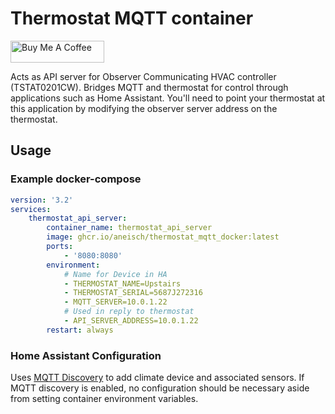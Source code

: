 # Thermostat MQTT container
<a href="https://www.buymeacoffee.com/aneisch" target="_blank"><img src="https://cdn.buymeacoffee.com/buttons/default-black.png" width="150px" height="35px" alt="Buy Me A Coffee" style="height: 35px !important;width: 150px !important;" ></a><br>

Acts as API server for Observer Communicating HVAC controller (TSTAT0201CW). Bridges MQTT and thermostat for control through applications such as Home Assistant. You'll need to point your thermostat at this application by modifying the observer server address on the thermostat.

## Usage

### Example docker-compose

```yaml
version: '3.2'
services:
    thermostat_api_server:
        container_name: thermostat_api_server
        image: ghcr.io/aneisch/thermostat_mqtt_docker:latest
        ports:
            - '8080:8080'
        environment:
            # Name for Device in HA
            - THERMOSTAT_NAME=Upstairs
            - THERMOSTAT_SERIAL=5687J272316
            - MQTT_SERVER=10.0.1.22
            # Used in reply to thermostat
            - API_SERVER_ADDRESS=10.0.1.22 
        restart: always
```
### Home Assistant Configuration

Uses [MQTT Discovery](https://www.home-assistant.io/docs/mqtt/discovery/) to add climate device and associated sensors. If MQTT discovery is enabled, no configuration should be necessary aside from setting container environment variables. 